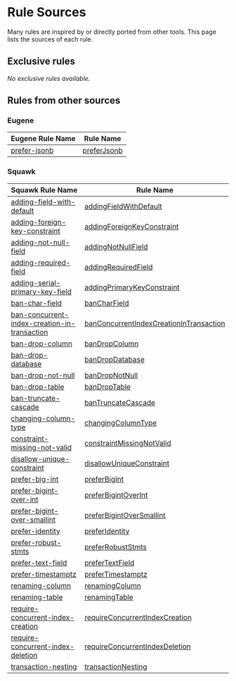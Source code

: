 # Rule Sources
Many rules are inspired by or directly ported from other tools. This page lists the sources of each rule.
## Exclusive rules
_No exclusive rules available._
## Rules from other sources
### Eugene
| Eugene Rule Name | Rule Name |
| ---- | ---- |
| [prefer-jsonb](https://github.com/kaaveland/eugene/blob/main/docs/docs/prefer-jsonb.md) |[preferJsonb](../rules/prefer-jsonb) |
### Squawk
| Squawk Rule Name | Rule Name |
| ---- | ---- |
| [adding-field-with-default](https://squawkhq.com/docs/adding-field-with-default) |[addingFieldWithDefault](../rules/adding-field-with-default) |
| [adding-foreign-key-constraint](https://squawkhq.com/docs/adding-foreign-key-constraint) |[addingForeignKeyConstraint](../rules/adding-foreign-key-constraint) |
| [adding-not-null-field](https://squawkhq.com/docs/adding-not-null-field) |[addingNotNullField](../rules/adding-not-null-field) |
| [adding-required-field](https://squawkhq.com/docs/adding-required-field) |[addingRequiredField](../rules/adding-required-field) |
| [adding-serial-primary-key-field](https://squawkhq.com/docs/adding-serial-primary-key-field) |[addingPrimaryKeyConstraint](../rules/adding-primary-key-constraint) |
| [ban-char-field](https://squawkhq.com/docs/ban-char-field) |[banCharField](../rules/ban-char-field) |
| [ban-concurrent-index-creation-in-transaction](https://squawkhq.com/docs/ban-concurrent-index-creation-in-transaction) |[banConcurrentIndexCreationInTransaction](../rules/ban-concurrent-index-creation-in-transaction) |
| [ban-drop-column](https://squawkhq.com/docs/ban-drop-column) |[banDropColumn](../rules/ban-drop-column) |
| [ban-drop-database](https://squawkhq.com/docs/ban-drop-database) |[banDropDatabase](../rules/ban-drop-database) |
| [ban-drop-not-null](https://squawkhq.com/docs/ban-drop-not-null) |[banDropNotNull](../rules/ban-drop-not-null) |
| [ban-drop-table](https://squawkhq.com/docs/ban-drop-table) |[banDropTable](../rules/ban-drop-table) |
| [ban-truncate-cascade](https://squawkhq.com/docs/ban-truncate-cascade) |[banTruncateCascade](../rules/ban-truncate-cascade) |
| [changing-column-type](https://squawkhq.com/docs/changing-column-type) |[changingColumnType](../rules/changing-column-type) |
| [constraint-missing-not-valid](https://squawkhq.com/docs/constraint-missing-not-valid) |[constraintMissingNotValid](../rules/constraint-missing-not-valid) |
| [disallow-unique-constraint](https://squawkhq.com/docs/disallow-unique-constraint) |[disallowUniqueConstraint](../rules/disallow-unique-constraint) |
| [prefer-big-int](https://squawkhq.com/docs/prefer-big-int) |[preferBigInt](../rules/prefer-big-int) |
| [prefer-bigint-over-int](https://squawkhq.com/docs/prefer-bigint-over-int) |[preferBigintOverInt](../rules/prefer-bigint-over-int) |
| [prefer-bigint-over-smallint](https://squawkhq.com/docs/prefer-bigint-over-smallint) |[preferBigintOverSmallint](../rules/prefer-bigint-over-smallint) |
| [prefer-identity](https://squawkhq.com/docs/prefer-identity) |[preferIdentity](../rules/prefer-identity) |
| [prefer-robust-stmts](https://squawkhq.com/docs/prefer-robust-stmts) |[preferRobustStmts](../rules/prefer-robust-stmts) |
| [prefer-text-field](https://squawkhq.com/docs/prefer-text-field) |[preferTextField](../rules/prefer-text-field) |
| [prefer-timestamptz](https://squawkhq.com/docs/prefer-timestamptz) |[preferTimestamptz](../rules/prefer-timestamptz) |
| [renaming-column](https://squawkhq.com/docs/renaming-column) |[renamingColumn](../rules/renaming-column) |
| [renaming-table](https://squawkhq.com/docs/renaming-table) |[renamingTable](../rules/renaming-table) |
| [require-concurrent-index-creation](https://squawkhq.com/docs/require-concurrent-index-creation) |[requireConcurrentIndexCreation](../rules/require-concurrent-index-creation) |
| [require-concurrent-index-deletion](https://squawkhq.com/docs/require-concurrent-index-deletion) |[requireConcurrentIndexDeletion](../rules/require-concurrent-index-deletion) |
| [transaction-nesting](https://squawkhq.com/docs/transaction-nesting) |[transactionNesting](../rules/transaction-nesting) |
